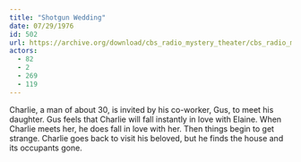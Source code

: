 ```yaml
---
title: "Shotgun Wedding"
date: 07/29/1976
id: 502
url: https://archive.org/download/cbs_radio_mystery_theater/cbs_radio_mystery_theater-0501-0550.zip/cbs_radio_mystery_theater-0501-0550%2Fcbsrmt_0502_shotgun_wedding.mp3
actors:
  - 82
  - 2
  - 269
  - 119
---
```

Charlie, a man of about 30, is invited by his co-worker, Gus, to meet his daughter. Gus feels that Charlie will fall instantly in love with Elaine. When Charlie meets her, he does fall in love with her. Then things begin to get strange. Charlie goes back to visit his beloved, but he finds the house and its occupants gone.